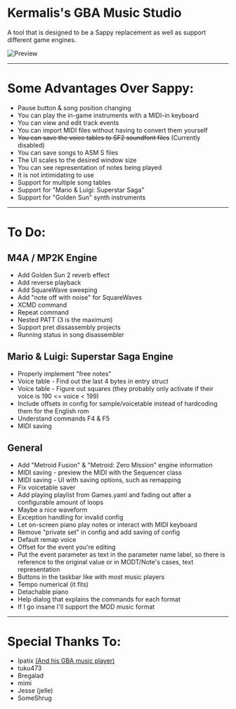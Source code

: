 # Kermalis's GBA Music Studio

A tool that is designed to be a Sappy replacement as well as support different game engines.

![Preview](https://i.imgur.com/ohBwyF0.gif)

----
# Some Advantages Over Sappy:
* Pause button & song position changing
* You can play the in-game instruments with a MIDI-in keyboard
* You can view and edit track events
* You can import MIDI files without having to convert them yourself
* ~~You can save the voice tables to SF2 soundfont files~~ (Currently disabled)
* You can save songs to ASM S files
* The UI scales to the desired window size
* You can see representation of notes being played
* It is not intimidating to use
* Support for multiple song tables
* Support for "Mario & Luigi: Superstar Saga"
* Support for "Golden Sun" synth instruments

----
# To Do:
## M4A / MP2K Engine
* Add Golden Sun 2 reverb effect
* Add reverse playback
* Add SquareWave sweeping
* Add "note off with noise" for SquareWaves
* XCMD command
* Repeat command
* Nested PATT (3 is the maximum)
* Support pret dissassembly projects
* Running status in song disassembler

## Mario & Luigi: Superstar Saga Engine
* Properly implement "free notes"
* Voice table - Find out the last 4 bytes in entry struct
* Voice table - Figure out squares (they probably only activate if their voice is 190 <= voice < 199)
* Include offsets in config for sample/voicetable instead of hardcoding them for the English rom
* Understand commands F4 & F5
* MIDI saving

## General
* Add "Metroid Fusion" & "Metroid: Zero Mission" engine information
* MIDI saving - preview the MIDI with the Sequencer class
* MIDI saving - UI with saving options, such as remapping
* Fix voicetable saver
* Add playing playlist from Games.yaml and fading out after a configurable amount of loops
* Maybe a nice waveform
* Exception handling for invalid config
* Let on-screen piano play notes or interact with MIDI keyboard
* Remove "private set" in config and add saving of config
* Default remap voice
* Offset for the event you're editing
* Put the event parameter as text in the parameter name label, so there is reference to the original value or in MODT/Note's cases, text representation
* Buttons in the taskbar like with most music players
* Tempo numerical (it fits)
* Detachable piano
* Help dialog that explains the commands for each format
* If I go insane I'll support the MOD music format

----
# Special Thanks To:
* Ipatix [(And his GBA music player)](https://github.com/ipatix/agbplay/)
* tuku473
* Bregalad
* mimi
* Jesse (jelle)
* SomeShrug